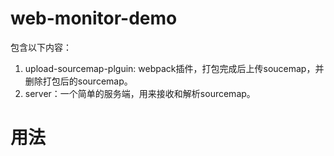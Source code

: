 # web-monitor-demo
包含以下内容：
1. upload-sourcemap-plguin: webpack插件，打包完成后上传soucemap，并删除打包后的sourcemap。
2. server：一个简单的服务端，用来接收和解析sourcemap。

# 用法
